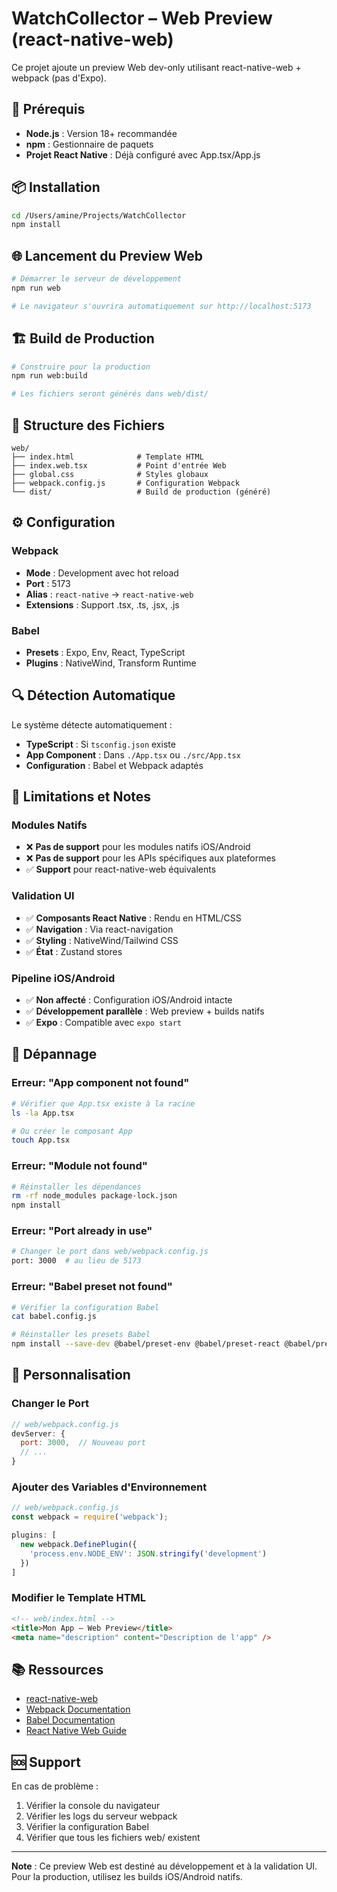 # WatchCollector – Web Preview (react-native-web)

Ce projet ajoute un preview Web dev-only utilisant react-native-web + webpack (pas d'Expo).

## 🚀 **Prérequis**

- **Node.js** : Version 18+ recommandée
- **npm** : Gestionnaire de paquets
- **Projet React Native** : Déjà configuré avec App.tsx/App.js

## 📦 **Installation**

```bash
cd /Users/amine/Projects/WatchCollector
npm install
```

## 🌐 **Lancement du Preview Web**

```bash
# Démarrer le serveur de développement
npm run web

# Le navigateur s'ouvrira automatiquement sur http://localhost:5173
```

## 🏗️ **Build de Production**

```bash
# Construire pour la production
npm run web:build

# Les fichiers seront générés dans web/dist/
```

## 📁 **Structure des Fichiers**

```
web/
├── index.html              # Template HTML
├── index.web.tsx           # Point d'entrée Web
├── global.css              # Styles globaux
├── webpack.config.js       # Configuration Webpack
└── dist/                   # Build de production (généré)
```

## ⚙️ **Configuration**

### **Webpack**
- **Mode** : Development avec hot reload
- **Port** : 5173
- **Alias** : `react-native` → `react-native-web`
- **Extensions** : Support .tsx, .ts, .jsx, .js

### **Babel**
- **Presets** : Expo, Env, React, TypeScript
- **Plugins** : NativeWind, Transform Runtime

## 🔍 **Détection Automatique**

Le système détecte automatiquement :
- **TypeScript** : Si `tsconfig.json` existe
- **App Component** : Dans `./App.tsx` ou `./src/App.tsx`
- **Configuration** : Babel et Webpack adaptés

## 🚨 **Limitations et Notes**

### **Modules Natifs**
- ❌ **Pas de support** pour les modules natifs iOS/Android
- ❌ **Pas de support** pour les APIs spécifiques aux plateformes
- ✅ **Support** pour react-native-web équivalents

### **Validation UI**
- ✅ **Composants React Native** : Rendu en HTML/CSS
- ✅ **Navigation** : Via react-navigation
- ✅ **Styling** : NativeWind/Tailwind CSS
- ✅ **État** : Zustand stores

### **Pipeline iOS/Android**
- ✅ **Non affecté** : Configuration iOS/Android intacte
- ✅ **Développement parallèle** : Web preview + builds natifs
- ✅ **Expo** : Compatible avec `expo start`

## 🐛 **Dépannage**

### **Erreur: "App component not found"**
```bash
# Vérifier que App.tsx existe à la racine
ls -la App.tsx

# Ou créer le composant App
touch App.tsx
```

### **Erreur: "Module not found"**
```bash
# Réinstaller les dépendances
rm -rf node_modules package-lock.json
npm install
```

### **Erreur: "Port already in use"**
```bash
# Changer le port dans web/webpack.config.js
port: 3000  # au lieu de 5173
```

### **Erreur: "Babel preset not found"**
```bash
# Vérifier la configuration Babel
cat babel.config.js

# Réinstaller les presets Babel
npm install --save-dev @babel/preset-env @babel/preset-react @babel/preset-typescript
```

## 🔧 **Personnalisation**

### **Changer le Port**
```javascript
// web/webpack.config.js
devServer: {
  port: 3000,  // Nouveau port
  // ...
}
```

### **Ajouter des Variables d'Environnement**
```javascript
// web/webpack.config.js
const webpack = require('webpack');

plugins: [
  new webpack.DefinePlugin({
    'process.env.NODE_ENV': JSON.stringify('development')
  })
]
```

### **Modifier le Template HTML**
```html
<!-- web/index.html -->
<title>Mon App – Web Preview</title>
<meta name="description" content="Description de l'app" />
```

## 📚 **Ressources**

- [react-native-web](https://github.com/necolas/react-native-web)
- [Webpack Documentation](https://webpack.js.org/)
- [Babel Documentation](https://babeljs.io/)
- [React Native Web Guide](https://necolas.github.io/react-native-web/docs/)

## 🆘 **Support**

En cas de problème :
1. Vérifier la console du navigateur
2. Vérifier les logs du serveur webpack
3. Vérifier la configuration Babel
4. Vérifier que tous les fichiers web/ existent

---

**Note** : Ce preview Web est destiné au développement et à la validation UI. Pour la production, utilisez les builds iOS/Android natifs.
